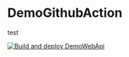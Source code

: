 # DemoGithubAction

test

[![Build and deploy DemoWebApi](https://github.com/luistupia/DemoGithubAction/actions/workflows/main.yml/badge.svg?branch=master)](https://github.com/luistupia/DemoGithubAction/actions/workflows/main.yml)
